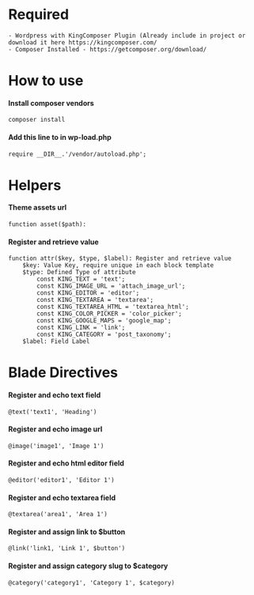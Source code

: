 # Required
    - Wordpress with KingComposer Plugin (Already include in project or download it here https://kingcomposer.com/
    - Composer Installed - https://getcomposer.org/download/
    
# How to use
#### Install composer vendors     
    composer install
#### Add this line to in wp-load.php
    require __DIR__.'/vendor/autoload.php'; 

# Helpers
#### Theme assets url
    function asset($path): 
#### Register and retrieve value    
    function attr($key, $type, $label): Register and retrieve value     
        $key: Value Key, require unique in each block template
        $type: Defined Type of attribute
            const KING_TEXT = 'text';
            const KING_IMAGE_URL = 'attach_image_url';
            const KING_EDITOR = 'editor';
            const KING_TEXTAREA = 'textarea';
            const KING_TEXTAREA_HTML = 'textarea_html';
            const KING_COLOR_PICKER = 'color_picker';
            const KING_GOOGLE_MAPS = 'google_map';
            const KING_LINK = 'link';
            const KING_CATEGORY = 'post_taxonomy';
        $label: Field Label
# Blade Directives
#### Register and echo text field
    @text('text1', 'Heading') 
#### Register and echo image url
    @image('image1', 'Image 1') 
#### Register and echo html editor field    
    @editor('editor1', 'Editor 1')
#### Register and echo textarea field     
    @textarea('area1', 'Area 1')
#### Register and assign link to $button    
    @link('link1, 'Link 1', $button')
#### Register and assign category slug to $category
    @category('category1', 'Category 1', $category)             